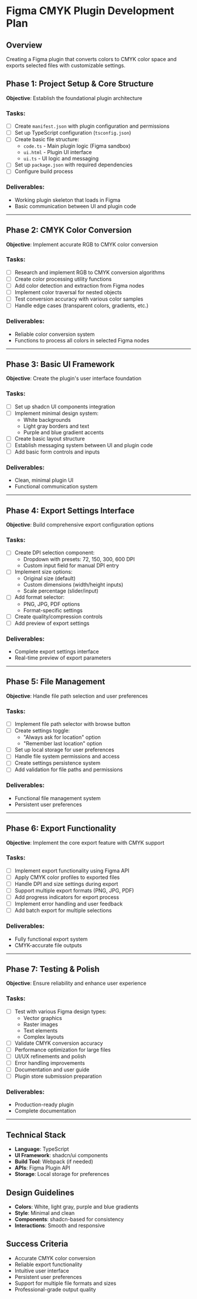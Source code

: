 # Figma CMYK Plugin Development Plan

## Overview
Creating a Figma plugin that converts colors to CMYK color space and exports selected files with customizable settings.

## Phase 1: Project Setup & Core Structure
**Objective**: Establish the foundational plugin architecture

### Tasks:
- [ ] Create `manifest.json` with plugin configuration and permissions
- [ ] Set up TypeScript configuration (`tsconfig.json`)
- [ ] Create basic file structure:
  - `code.ts` - Main plugin logic (Figma sandbox)
  - `ui.html` - Plugin UI interface
  - `ui.ts` - UI logic and messaging
- [ ] Set up `package.json` with required dependencies
- [ ] Configure build process

### Deliverables:
- Working plugin skeleton that loads in Figma
- Basic communication between UI and plugin code

---

## Phase 2: CMYK Color Conversion
**Objective**: Implement accurate RGB to CMYK color conversion

### Tasks:
- [ ] Research and implement RGB to CMYK conversion algorithms
- [ ] Create color processing utility functions
- [ ] Add color detection and extraction from Figma nodes
- [ ] Implement color traversal for nested objects
- [ ] Test conversion accuracy with various color samples
- [ ] Handle edge cases (transparent colors, gradients, etc.)

### Deliverables:
- Reliable color conversion system
- Functions to process all colors in selected Figma nodes

---

## Phase 3: Basic UI Framework
**Objective**: Create the plugin's user interface foundation

### Tasks:
- [ ] Set up shadcn UI components integration
- [ ] Implement minimal design system:
  - White backgrounds
  - Light gray borders and text
  - Purple and blue gradient accents
- [ ] Create basic layout structure
- [ ] Establish messaging system between UI and plugin code
- [ ] Add basic form controls and inputs

### Deliverables:
- Clean, minimal plugin UI
- Functional communication system

---

## Phase 4: Export Settings Interface
**Objective**: Build comprehensive export configuration options

### Tasks:
- [ ] Create DPI selection component:
  - Dropdown with presets: 72, 150, 300, 600 DPI
  - Custom input field for manual DPI entry
- [ ] Implement size options:
  - Original size (default)
  - Custom dimensions (width/height inputs)
  - Scale percentage (slider/input)
- [ ] Add format selector:
  - PNG, JPG, PDF options
  - Format-specific settings
- [ ] Create quality/compression controls
- [ ] Add preview of export settings

### Deliverables:
- Complete export settings interface
- Real-time preview of export parameters

---

## Phase 5: File Management
**Objective**: Handle file path selection and user preferences

### Tasks:
- [ ] Implement file path selector with browse button
- [ ] Create settings toggle:
  - "Always ask for location" option
  - "Remember last location" option
- [ ] Set up local storage for user preferences
- [ ] Handle file system permissions and access
- [ ] Create settings persistence system
- [ ] Add validation for file paths and permissions

### Deliverables:
- Functional file management system
- Persistent user preferences

---

## Phase 6: Export Functionality
**Objective**: Implement the core export feature with CMYK support

### Tasks:
- [ ] Implement export functionality using Figma API
- [ ] Apply CMYK color profiles to exported files
- [ ] Handle DPI and size settings during export
- [ ] Support multiple export formats (PNG, JPG, PDF)
- [ ] Add progress indicators for export process
- [ ] Implement error handling and user feedback
- [ ] Add batch export for multiple selections

### Deliverables:
- Fully functional export system
- CMYK-accurate file outputs

---

## Phase 7: Testing & Polish
**Objective**: Ensure reliability and enhance user experience

### Tasks:
- [ ] Test with various Figma design types:
  - Vector graphics
  - Raster images
  - Text elements
  - Complex layouts
- [ ] Validate CMYK conversion accuracy
- [ ] Performance optimization for large files
- [ ] UI/UX refinements and polish
- [ ] Error handling improvements
- [ ] Documentation and user guide
- [ ] Plugin store submission preparation

### Deliverables:
- Production-ready plugin
- Complete documentation

---

## Technical Stack
- **Language**: TypeScript
- **UI Framework**: shadcn/ui components
- **Build Tool**: Webpack (if needed)
- **APIs**: Figma Plugin API
- **Storage**: Local storage for preferences

## Design Guidelines
- **Colors**: White, light gray, purple and blue gradients
- **Style**: Minimal and clean
- **Components**: shadcn-based for consistency
- **Interactions**: Smooth and responsive

## Success Criteria
- Accurate CMYK color conversion
- Reliable export functionality
- Intuitive user interface
- Persistent user preferences
- Support for multiple file formats and sizes
- Professional-grade output quality